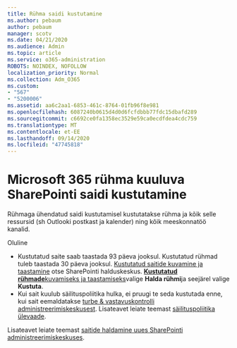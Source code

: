 ```yaml
---
title: Rühma saidi kustutamine
ms.author: pebaum
author: pebaum
manager: scotv
ms.date: 04/21/2020
ms.audience: Admin
ms.topic: article
ms.service: o365-administration
ROBOTS: NOINDEX, NOFOLLOW
localization_priority: Normal
ms.collection: Adm_O365
ms.custom:
- "567"
- "5200006"
ms.assetid: aa6c2aa1-6853-461c-8764-01fb96f8e981
ms.openlocfilehash: 6087240b0615d4d0d6fcfdbbb77fdc15dbafd289
ms.sourcegitcommit: c6692ce0fa1358ec3529e59ca0ecdfdea4cdc759
ms.translationtype: MT
ms.contentlocale: et-EE
ms.lasthandoff: 09/14/2020
ms.locfileid: "47745818"
---
```

# <a name="delete-a-sharepoint-site-that-belongs-to-a-microsoft-365-group"></a>Microsoft 365 rühma kuuluva SharePointi saidi kustutamine

Rühmaga ühendatud saidi kustutamisel kustutatakse rühma ja kõik selle ressursid (sh Outlooki postkast ja kalender) ning kõik meeskonnatöö kanalid.
  
Oluline

- Kustutatud saite saab taastada 93 päeva jooksul. Kustutatud rühmad tuleb taastada 30 päeva jooksul. [Kustutatud saitide kuvamine ja taastamine](https://admin.microsoft.com/sharepoint?page=recyclebin&modern=true) otse SharePointi halduskeskus. [ **Kustutatud rühmade**kuvamiseks ja taastamiseks](https://outlook.office.com/people/group/deleted)valige **Halda rühmi**ja seejärel valige **Kustuta**.
- Kui sait kuulub säilituspoliitika hulka, ei pruugi te seda kustutada enne, kui sait eemaldatakse [turbe & vastavuskontrolli administreerimiskeskusest](https://protection.office.com/?rfr=AdminCenter#/retention). Lisateavet leiate teemast [säilituspoliitika ülevaade](https://docs.microsoft.com/microsoft-365/compliance/retention-policies).
  
Lisateavet leiate teemast [saitide haldamine uues SharePointi administreerimiskeskuses](https://docs.microsoft.com/sharepoint/manage-sites-in-new-admin-center).
